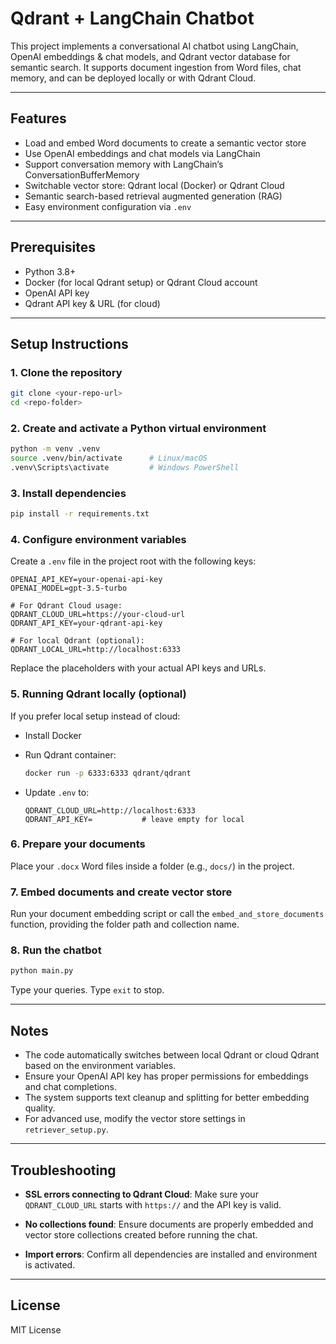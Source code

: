 # Qdrant + LangChain Chatbot

This project implements a conversational AI chatbot using LangChain, OpenAI embeddings & chat models, and Qdrant vector database for semantic search. It supports document ingestion from Word files, chat memory, and can be deployed locally or with Qdrant Cloud.

---

## Features

-   Load and embed Word documents to create a semantic vector store
-   Use OpenAI embeddings and chat models via LangChain
-   Support conversation memory with LangChain’s ConversationBufferMemory
-   Switchable vector store: Qdrant local (Docker) or Qdrant Cloud
-   Semantic search-based retrieval augmented generation (RAG)
-   Easy environment configuration via `.env`

---

## Prerequisites

-   Python 3.8+
-   Docker (for local Qdrant setup) or Qdrant Cloud account
-   OpenAI API key
-   Qdrant API key & URL (for cloud)

---

## Setup Instructions

### 1. Clone the repository

```bash
git clone <your-repo-url>
cd <repo-folder>
```

### 2. Create and activate a Python virtual environment

```bash
python -m venv .venv
source .venv/bin/activate      # Linux/macOS
.venv\Scripts\activate         # Windows PowerShell
```

### 3. Install dependencies

```bash
pip install -r requirements.txt
```

### 4. Configure environment variables

Create a `.env` file in the project root with the following keys:

```env
OPENAI_API_KEY=your-openai-api-key
OPENAI_MODEL=gpt-3.5-turbo

# For Qdrant Cloud usage:
QDRANT_CLOUD_URL=https://your-cloud-url
QDRANT_API_KEY=your-qdrant-api-key

# For local Qdrant (optional):
QDRANT_LOCAL_URL=http://localhost:6333
```

Replace the placeholders with your actual API keys and URLs.

### 5. Running Qdrant locally (optional)

If you prefer local setup instead of cloud:

-   Install Docker

-   Run Qdrant container:

    ```bash
    docker run -p 6333:6333 qdrant/qdrant
    ```

-   Update `.env` to:

    ```env
    QDRANT_CLOUD_URL=http://localhost:6333
    QDRANT_API_KEY=           # leave empty for local
    ```

### 6. Prepare your documents

Place your `.docx` Word files inside a folder (e.g., `docs/`) in the project.

### 7. Embed documents and create vector store

Run your document embedding script or call the `embed_and_store_documents` function, providing the folder path and collection name.

### 8. Run the chatbot

```bash
python main.py
```

Type your queries. Type `exit` to stop.

---

## Notes

-   The code automatically switches between local Qdrant or cloud Qdrant based on the environment variables.
-   Ensure your OpenAI API key has proper permissions for embeddings and chat completions.
-   The system supports text cleanup and splitting for better embedding quality.
-   For advanced use, modify the vector store settings in `retriever_setup.py`.

---

## Troubleshooting

-   **SSL errors connecting to Qdrant Cloud**:
    Make sure your `QDRANT_CLOUD_URL` starts with `https://` and the API key is valid.

-   **No collections found**:
    Ensure documents are properly embedded and vector store collections created before running the chat.

-   **Import errors**:
    Confirm all dependencies are installed and environment is activated.

---

## License

MIT License

```

```
